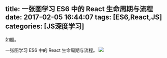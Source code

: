 title: 一张图学习 ES6 中的 React 生命周期与流程
date: 2017-02-05 16:44:07
tags: [ES6,React,JS]
categories: [JS深度学习]
---
如题。

一张图学习 ES6 中的 React 生命周期与流程。
<img src="https://ws1.sinaimg.cn/large/82d12951gy1fewvhi42dnj20z1152n23.jpg" class="full-image" art="ES6中的React生命周期与流程"/>

<!--more-->